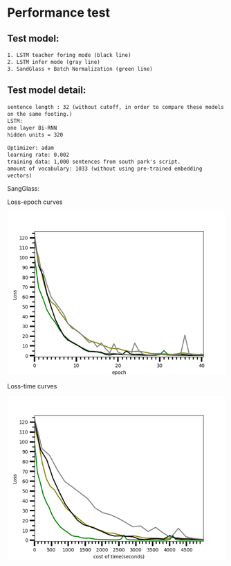 # Performance test 


## Test model:
```
1. LSTM teacher foring mode (black line)
2. LSTM infer mode (gray line)
3. SandGlass + Batch Normalization (green line)
```
## Test model detail:
```
sentence length : 32 (without cutoff, in order to compare these models on the same footing.)
LSTM:
one layer Bi-RNN
hidden units = 320 
```
```
Optimizer: adam
learning rate: 0.002
training data: 1,000 sentences from south park's script.
amount of vocabulary: 1033 (without using pre-trained embedding vectors)
```

SangGlass: 


Loss-epoch curves 

<img src="performance_epoch.png" width="550">

Loss-time curves

<img src="performace_cost.png" width="550">

